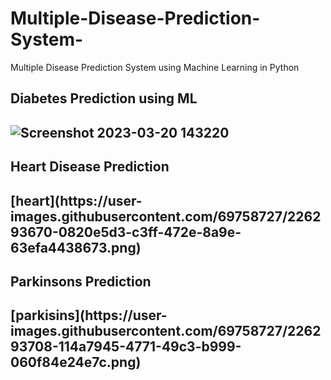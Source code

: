 # Multiple-Disease-Prediction-System-
Multiple Disease Prediction System using Machine Learning in Python
 <h2>Diabetes Prediction using ML<h2>
 

![Screenshot 2023-03-20 143220](https://user-images.githubusercontent.com/69758727/226294387-8ad0f104-711b-415e-bfeb-a750713b4205.png)

<h2>Heart Disease Prediction <h2>
[heart](https://user-images.githubusercontent.com/69758727/226293670-0820e5d3-c3ff-472e-8a9e-63efa4438673.png)
<h2>Parkinsons Prediction <h2>
[parkisins](https://user-images.githubusercontent.com/69758727/226293708-114a7945-4771-49c3-b999-060f84e24e7c.png)
